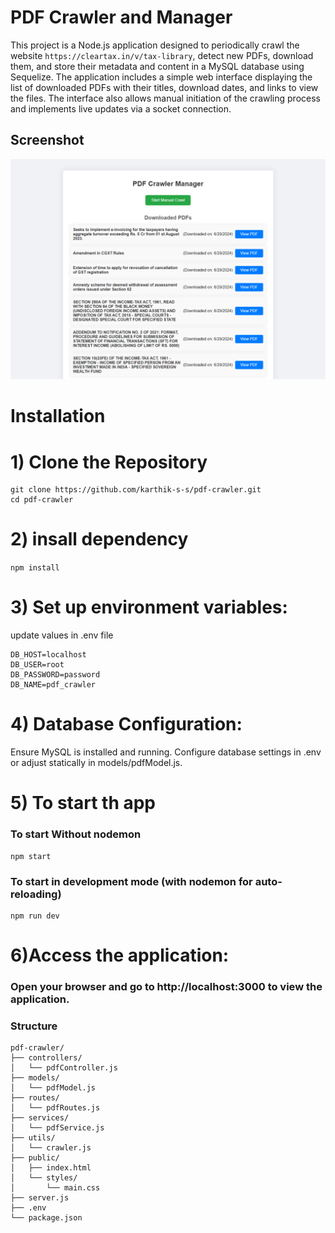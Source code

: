 # PDF Crawler and Manager

This project is a Node.js application designed to periodically crawl the website `https://cleartax.in/v/tax-library`, detect new PDFs, download them, and store their metadata and content in a MySQL database using Sequelize. The application includes a simple web interface displaying the list of downloaded PDFs with their titles, download dates, and links to view the files. The interface also allows manual initiation of the crawling process and implements live updates via a socket connection.

## Screenshot
![Project Screenshot](public/assets/Screenshot_of_ui.png)

# Installation 

# 1) Clone the Repository
``` 
git clone https://github.com/karthik-s-s/pdf-crawler.git
cd pdf-crawler
```
# 2) insall dependency
``` npm install ```
# 3) Set up environment variables:
update values in .env file
``` 
DB_HOST=localhost
DB_USER=root
DB_PASSWORD=password
DB_NAME=pdf_crawler 
```

# 4) Database Configuration:
Ensure MySQL is installed and running.
Configure database settings in .env or adjust statically in models/pdfModel.js.

# 5) To start th app
### To start Without nodemon
``` 
npm start
```
### To start in development mode (with nodemon for auto-reloading)
```
npm run dev 
```

# 6)Access the application:
### Open your browser and go to http://localhost:3000 to view the application.
### Structure
```
pdf-crawler/
├── controllers/
│   └── pdfController.js
├── models/
│   └── pdfModel.js
├── routes/
│   └── pdfRoutes.js
├── services/
│   └── pdfService.js
├── utils/
│   └── crawler.js
├── public/
│   ├── index.html
│   └── styles/
│       └── main.css
├── server.js
├── .env
└── package.json
```